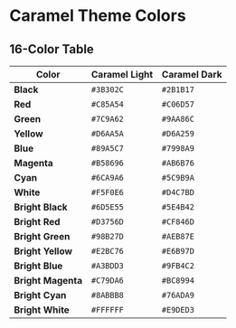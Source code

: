 # Caramel Theme Colors

## 16-Color Table

| **Color**       | **Caramel Light** | **Caramel Dark** |
|------------------|-------------------|------------------|
| **Black**        | `#3B302C`         | `#2B1B17`        |
| **Red**          | `#C85A54`         | `#C06D57`        |
| **Green**        | `#7C9A62`         | `#9AA86C`        |
| **Yellow**       | `#D6AA5A`         | `#D6A259`        |
| **Blue**         | `#89A5C7`         | `#7998A9`        |
| **Magenta**      | `#B58696`         | `#AB6B76`        |
| **Cyan**         | `#6CA9A6`         | `#5C9B9A`        |
| **White**        | `#F5F0E6`         | `#D4C7BD`        |
| **Bright Black** | `#6D5E55`         | `#5E4B42`        |
| **Bright Red**   | `#D3756D`         | `#CF846D`        |
| **Bright Green** | `#98B27D`         | `#AEB87E`        |
| **Bright Yellow**| `#E2BC76`         | `#E6B97D`        |
| **Bright Blue**  | `#A3BDD3`         | `#9FB4C2`        |
| **Bright Magenta**| `#C79DA6`        | `#BC8994`        |
| **Bright Cyan**  | `#8ABBB8`         | `#76ADA9`        |
| **Bright White** | `#FFFFFF`         | `#E9DED3`        |